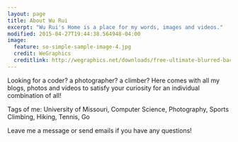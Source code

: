```yaml
---
layout: page
title: About Wu Rui 
excerpt: "Wu Rui's Home is a place for my words, images and videos."
modified: 2015-04-27T19:44:38.564948-04:00
image:
  feature: so-simple-sample-image-4.jpg
  credit: WeGraphics
  creditlink: http://wegraphics.net/downloads/free-ultimate-blurred-background-pack/
---
```


Looking for a coder? a photographer? a climber? Here comes with all my blogs, photos and videos to satisfy your curiosity for an individual combination of all!

Tags of me: University of Missouri, Computer Science, Photography, Sports Climbing, Hiking, Tennis, Go

Leave me a message or send emails if you have any questions!